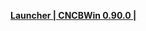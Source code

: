 **[Launcher | CNCBWin 0.90.0 |  ](https://autopatchcn.bhsr.com/client/cn/20230202112711_Gqh20JqTKF8yCY7c/StarRail_setup_20230202111954.exe)**
